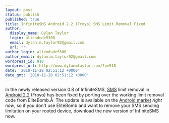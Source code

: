 ```yaml
---
layout: post
status: publish
published: true
title: InfiniteSMS Android 2.2 (Froyo) SMS Limit Removal Fixed
author:
  display_name: Dylan Taylor
  login: aliendude5300
  email: dylan.m.taylor92@gmail.com
  url: ''
author_login: aliendude5300
author_email: dylan.m.taylor92@gmail.com
wordpress_id: 918
wordpress_url: http://www.dylanmtaylor.com/?p=918
date: '2010-11-28 02:51:12 +0000'
date_gmt: '2010-11-28 02:51:12 +0000'
---
```

<p>In the newly released version 0.8 of InfiniteSMS, <a class="zem_slink" title="SMS" rel="wikipedia" href="http://en.wikipedia.org/wiki/SMS">SMS</a> limit removal in <a class="zem_slink" title="Android" rel="homepage" href="http://code.google.com/android/">Android 2.2</a> (Froyo) has been fixed by porting over the working limit removal code from EliteBomb.Â  The update is available on the <a class="zem_slink" title="Android Market" rel="homepage" href="http://www.android.com/market/">Android market</a> <em>right now</em>, so if you don't use EliteBomb and want to remove your SMS sending limitation on your rooted device, download the new version of InfiniteSMS now.</p>
<div class="zemanta-pixie" style="margin-top: 10px; height: 15px;"><img class="zemanta-pixie-img" style="border: medium none; float: right;" src="/images/blog/2010/12/pixy1.gif" alt="" /></div>
